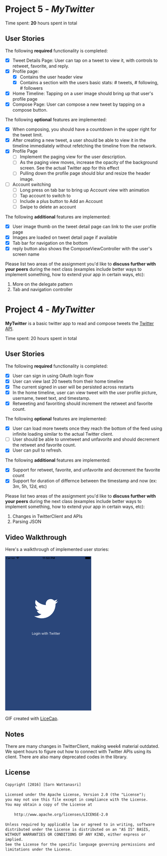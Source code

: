# Project 5 - *MyTwitter*

Time spent: **20** hours spent in total

## User Stories

The following **required** functionality is completed:

- [x] Tweet Details Page: User can tap on a tweet to view it, with controls to retweet, favorite, and reply.
- [x] Profile page:
   - [x] Contains the user header view
   - [x] Contains a section with the users basic stats: # tweets, # following, # followers
- [x] Home Timeline: Tapping on a user image should bring up that user's profile page
- [x] Compose Page: User can compose a new tweet by tapping on a compose button.

The following **optional** features are implemented:

- [x] When composing, you should have a countdown in the upper right for the tweet limit.
- [x] After creating a new tweet, a user should be able to view it in the timeline immediately without refetching the timeline from the network.
- [x] Profile Page
   - [ ] Implement the paging view for the user description.
   - [ ] As the paging view moves, increase the opacity of the background screen. See the actual Twitter app for this effect
   - [ ] Pulling down the profile page should blur and resize the header image.
- [ ] Account switching
   - [ ] Long press on tab bar to bring up Account view with animation
   - [ ] Tap account to switch to
   - [ ] Include a plus button to Add an Account
   - [ ] Swipe to delete an account

The following **additional** features are implemented:

- [x] User image thumb on the tweet detail page can link to the user profile page
- [x] Images are loaded on tweet detail page if available
- [x] Tab bar for navigation on the bottom
- [x] reply button also shows the ComposeViewController with the user's screen name

Please list two areas of the assignment you'd like to **discuss further with your peers** during the next class (examples include better ways to implement something, how to extend your app in certain ways, etc):

1. More on the delegate pattern
2. Tab and navigation controller


# Project 4 - *MyTwitter*

**MyTwitter** is a basic twitter app to read and compose tweets the [Twitter API](https://apps.twitter.com/).

Time spent: 20 hours spent in total

## User Stories

The following **required** functionality is completed:

- [x] User can sign in using OAuth login flow
- [x] User can view last 20 tweets from their home timeline
- [x] The current signed in user will be persisted across restarts
- [x] In the home timeline, user can view tweet with the user profile picture, username, tweet text, and timestamp.
- [x] Retweeting and favoriting should increment the retweet and favorite count.

The following **optional** features are implemented:

- [x] User can load more tweets once they reach the bottom of the feed using infinite loading similar to the actual Twitter client.
- [ ] User should be able to unretweet and unfavorite and should decrement the retweet and favorite count.
- [x] User can pull to refresh.

The following **additional** features are implemented:

- [x] Support for retweet, favorite, and unfavorite and decrement the favorite count
- [x] Support for duration of differnce between the timestamp and now (ex: 3m, 5h, 12d, etc)

Please list two areas of the assignment you'd like to **discuss further with your peers** during the next class (examples include better ways to implement something, how to extend your app in certain ways, etc):

1. Changes in TwitterClient and APIs
2. Parsing JSON

## Video Walkthrough 

Here's a walkthrough of implemented user stories:

![ALT TEXT](twitter1-walkthrough.gif)

GIF created with [LiceCap](http://www.cockos.com/licecap/).

## Notes

There are many changes in TwitterClient, making week4 material outdated.  We spent hours to figure out how to connect with Twitter APIs using its client.  There are also many deprecated codes in the library.

## License

    Copyright [2016] [Sarn Wattanasri]

    Licensed under the Apache License, Version 2.0 (the "License");
    you may not use this file except in compliance with the License.
    You may obtain a copy of the License at

        http://www.apache.org/licenses/LICENSE-2.0

    Unless required by applicable law or agreed to in writing, software
    distributed under the License is distributed on an "AS IS" BASIS,
    WITHOUT WARRANTIES OR CONDITIONS OF ANY KIND, either express or implied.
    See the License for the specific language governing permissions and
    limitations under the License.
